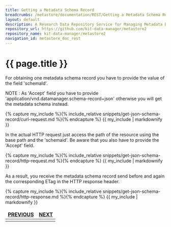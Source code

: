 ```yaml
---
title: Getting a Metadata Schema Record
breadcrumbs: /metastore/documentation/REST/Getting a Metadata Schema Record
layout: default
description: A Research Data Repository Service for Managing Metadata Documents based on JSON or XML.
repository_url: https://github.com/kit-data-manager/metastore2
repository_name: kit-data-manager/metastore2
navigation_id: metastore_doc_rest
---
```


# {{ page.title }}

For obtaining one metadata schema record you have to provide the value of the field 'schemaId'.

NOTE
: As 'Accept' field you have to provide 'application/vnd.datamanager.schema-record+json' otherwise you will
get the metadata schema instead.

{% capture my_include %}{% include_relative snippets/get-json-schema-record/curl-request.md %}{% endcapture %}
{{ my_include | markdownify }}

In the actual HTTP request just access the path of the resource using the base path and the 'schemaid'. 
Be aware that you also have to provide the 'Accept' field.

{% capture my_include %}{% include_relative snippets/get-json-schema-record/http-request.md %}{% endcapture %}
{{ my_include | markdownify }}

As a result, you receive the metadata schema record send before and again the corresponding ETag in the HTTP response header. 

{% capture my_include %}{% include_relative snippets/get-json-schema-record/http-response.md %}{% endcapture %}
{{ my_include | markdownify }}

<style>
td, th {
   border: none!important;
}
</style>
|[PREVIOUS](register-schema.html)| [NEXT](get-schema-document.html) |
|:----|----:|
| | |

